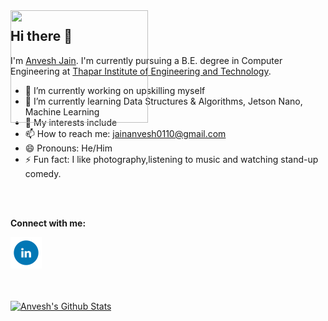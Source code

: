 <a href="#!">
  <img align="right" height="180" width="220" src="https://media.giphy.com/media/lKXZAA106xwkg/giphy.gif" style="position:absolute;"/>
</a>

## Hi there 👋
I'm [Anvesh Jain](https://www.linkedin.com/in/anvesh-jain-0110/). 
I'm currently pursuing a B.E. degree in Computer Engineering at [Thapar Institute of Engineering and Technology](http://www.thapar.edu/). 

- 🔭 I’m currently working on upskilling myself
- 🌱 I’m currently learning Data Structures & Algorithms, Jetson Nano, Machine Learning
- 💬 My interests include  
- 📫 How to reach me: jainanvesh0110@gmail.com
- 😄 Pronouns: He/Him
- ⚡ Fun fact: I like photography,listening to music and watching stand-up comedy. 
<br/>
<br/>

**Connect  with me:**

<a href="https://www.linkedin.com/in/anvesh-jain-0110/"><img src="https://github.com/aritraroy/social-icons/blob/master/linkedin-icon.png?raw=true" width="50"></a>

<br>
<Br>
<a href="#!">
  <img align="center" src="https://github-readme-stats.vercel.app/api?username=Anvesh0110&theme=onedark" alt="Anvesh's Github Stats" />
</a>
<br>
<br>

